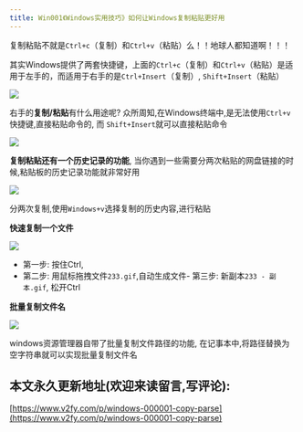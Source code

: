 ```yaml
---
title: Win001《Windows实用技巧》如何让Windows复制粘贴更好用
---
```



复制粘贴不就是`Ctrl+c`（复制）和`Ctrl+v`（粘贴）么！！地球人都知道啊！！！

其实Windows提供了两套快捷键，上面的`Ctrl+c`（复制）和`Ctrl+v`（粘贴）是适用于左手的，而适用于右手的是`Ctrl+Insert`（复制）, `Shift+Insert`（粘贴）


![](https://www.v2fy.com/asset/windows-ctrl/ctrl-insert-shift-insert.png)

右手的**复制/粘贴**有什么用途呢? 众所周知,在Windows终端中,是无法使用`Ctrl+v`快捷键,直接粘贴命令的, 而 `Shift+Insert`就可以直接粘贴命令

![](https://www.v2fy.com/asset/windows-ctrl/qiangjinjiu.gif)

**复制粘贴还有一个历史记录的功能**, 当你遇到一些需要分两次粘贴的网盘链接的时候,粘贴板的历史记录功能就非常好用

![](https://www.v2fy.com/asset/windows-ctrl/windows-v.gif)

分两次复制,使用`Windows+v`选择复制的历史内容,进行粘贴


**快速复制一个文件**

![](https://www.v2fy.com/asset/windows-ctrl/ctrl-click.gif)

- 第一步: 按住Ctrl, 
- 第二步: 用鼠标拖拽文件`233.gif`,自动生成文件- 第三步: 新副本`233 - 副本.gif`, 
松开Ctrl


**批量复制文件名**


![](https://www.v2fy.com/asset/windows-ctrl/name.gif)

windows资源管理器自带了批量复制文件路径的功能, 在记事本中,将路径替换为空字符串就可以实现批量复制文件名



## 本文永久更新地址(欢迎来读留言,写评论):

[https://www.v2fy.com/p/windows-000001-copy-parse](https://www.v2fy.com/p/windows-000001-copy-parse)
